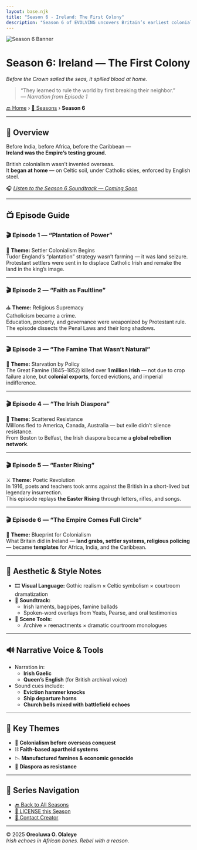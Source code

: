 ```yaml
---
layout: base.njk
title: "Season 6 - Ireland: The First Colony"
description: "Season 6 of EVOLVING uncovers Britain’s earliest colonial experiment — Ireland — and how it laid the blueprint for empire-building globally."
---
```


![Season 6 Banner](/assets/season6-banner.jpg)

# **Season 6: Ireland — The First Colony**  
*Before the Crown sailed the seas, it spilled blood at home.*

> “They learned to rule the world by first breaking their neighbor.”  
> — *Narration from Episode 1*

[🔙 Home](/index.md) › [📜 Seasons](/seasons/) › **Season 6**

---

## 🧠 Overview

Before India, before Africa, before the Caribbean —  
**Ireland was the Empire’s testing ground.**

British colonialism wasn’t invented overseas.  
It **began at home** — on Celtic soil, under Catholic skies, enforced by English steel.

🎧 *[Listen to the Season 6 Soundtrack — Coming Soon](#)*

---

## 📺 Episode Guide

### 🎬 Episode 1 — “Plantation of Power”  
🌾 **Theme:** Settler Colonialism Begins  
Tudor England’s “plantation” strategy wasn’t farming — it was land seizure.  
Protestant settlers were sent in to displace Catholic Irish and remake the land in the king’s image.

---

### 🎬 Episode 2 — “Faith as Faultline”  
⛪ **Theme:** Religious Supremacy  
Catholicism became a crime.  
Education, property, and governance were weaponized by Protestant rule.  
The episode dissects the Penal Laws and their long shadows.

---

### 🎬 Episode 3 — “The Famine That Wasn’t Natural”  
🥀 **Theme:** Starvation by Policy  
The Great Famine (1845–1852) killed over **1 million Irish** — not due to crop failure alone, but **colonial exports**, forced evictions, and imperial indifference.

---

### 🎬 Episode 4 — “The Irish Diaspora”  
🚢 **Theme:** Scattered Resistance  
Millions fled to America, Canada, Australia — but exile didn’t silence resistance.  
From Boston to Belfast, the Irish diaspora became a **global rebellion network**.

---

### 🎬 Episode 5 — “Easter Rising”  
⚔️ **Theme:** Poetic Revolution  
In 1916, poets and teachers took arms against the British in a short-lived but legendary insurrection.  
This episode replays **the Easter Rising** through letters, rifles, and songs.

---

### 🎬 Episode 6 — “The Empire Comes Full Circle”  
🔁 **Theme:** Blueprint for Colonialism  
What Britain did in Ireland — **land grabs, settler systems, religious policing** — became **templates** for Africa, India, and the Caribbean.

---

## 🎨 Aesthetic & Style Notes

- 🎞️ **Visual Language:** Gothic realism × Celtic symbolism × courtroom dramatization  
- 🎵 **Soundtrack:**  
  - Irish laments, bagpipes, famine ballads  
  - Spoken-word overlays from Yeats, Pearse, and oral testimonies  
- 🎥 **Scene Tools:**  
  - Archive × reenactments × dramatic courtroom monologues  

---

## 🔊 Narrative Voice & Tools

- Narration in:
  - **Irish Gaelic**
  - **Queen’s English** (for British archival voice)
- Sound cues include:
  - **Eviction hammer knocks**
  - **Ship departure horns**
  - **Church bells mixed with battlefield echoes**

---

## 📌 Key Themes

- 🌿 **Colonialism before overseas conquest**  
- ⛓️ **Faith-based apartheid systems**  
- 📉 **Manufactured famines & economic genocide**  
- 📣 **Diaspora as resistance**

---

## 🧭 Series Navigation

- [🔙 Back to All Seasons](/seasons/index.md)  
- [📜 LICENSE this Season](/LICENSE.md)  
- [📩 Contact Creator](mailto:oreoluwaolaleye96@gmail.com)

---

© 2025 **Oreoluwa O. Olaleye**  
_Irish echoes in African bones. Rebel with a reason._
